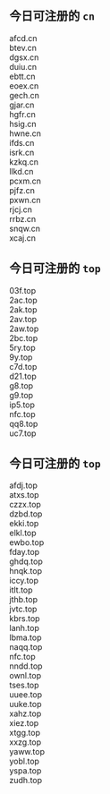 
## 今日可注册的 `cn`
>
afcd.cn   
btev.cn   
dgsx.cn   
duiu.cn   
ebtt.cn   
eoex.cn   
gech.cn   
gjar.cn   
hgfr.cn   
hsig.cn   
hwne.cn   
ifds.cn   
isrk.cn   
kzkq.cn   
llkd.cn   
pcxm.cn   
pjfz.cn   
pxwn.cn   
rjcj.cn   
rrbz.cn   
snqw.cn   
xcaj.cn   


## 今日可注册的 `top`
>
03f.top   
2ac.top   
2ak.top   
2av.top   
2aw.top   
2bc.top   
5ry.top   
9y.top   
c7d.top   
d21.top   
g8.top   
g9.top   
ip5.top   
nfc.top   
qq8.top   
uc7.top   


## 今日可注册的 `top`
>
afdj.top   
atxs.top   
czzx.top   
dzbd.top   
ekki.top   
elkl.top   
ewbo.top   
fday.top   
ghdq.top   
hnqk.top   
iccy.top   
itlt.top   
jthb.top   
jvtc.top   
kbrs.top   
lanh.top   
lbma.top   
naqq.top   
nfc.top   
nndd.top   
ownl.top   
tses.top   
uuee.top   
uuke.top   
xahz.top   
xiez.top   
xtgg.top   
xxzg.top   
yaww.top   
yobl.top   
yspa.top   
zudh.top   

